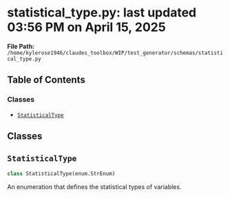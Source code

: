 # statistical_type.py: last updated 03:56 PM on April 15, 2025

**File Path:** `/home/kylerose1946/claudes_toolbox/WIP/test_generator/schemas/statistical_type.py`

## Table of Contents

### Classes

- [`StatisticalType`](#statisticaltype)

## Classes

## `StatisticalType`

```python
class StatisticalType(enum.StrEnum)
```

An enumeration that defines the statistical types of variables.
